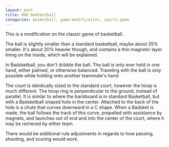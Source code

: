 ```yaml
---
layout: post
title: 008 Badsketball
categories: basketball, game-modification, sports-game
---
```

This is a modification on the classic game of basketball.

The ball is slightly smaller than a standard basketball, maybe about 25% smaller. It's about 20% heavier though, and contains a thin magnetic layer lining on the inside, which will be explained.

In Badsketball, you don't dribble the ball. The ball is only ever held in one hand, either palmed, or otherwise balanced. Traveling with the ball is only possible while holding onto another teammate's hand.

The court is identically sized to the standard court, however the hoop is much different. The hoop ring is perpendicular to the ground, instead of parallel. It is similar to where the backboard is in standard Basketball, but with a Badsketball shaped hole in the center. Attached to the back of the hole is a chute that curves downward in a C shape.  When a Badsket is made, the ball follows the track of this curve, propelled with assistance by magnets, and launches out of end and into the center of the court, where it may be retrieved by either team.

There would be additional rule adjustments in regards to how passing, shooting, and scoring would work.